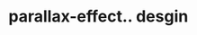 # parallax-effect.. desgin                                                                                                                                                                           

